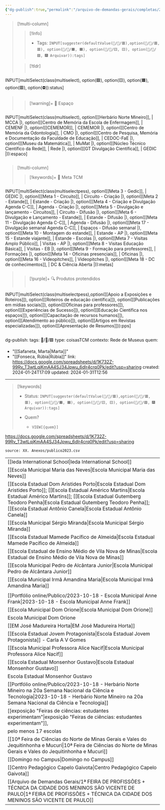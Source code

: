 ```yaml
---
{"dg-publish":true,"permalink":"/arquivo-de-demandas-gerais/completas/2024-01-24-publico-2023-dados-cruzados/","tags":["💼/📝️/🟩️"],"created":"2024-02-14T12:36:16.690-03:00","updated":"2024-02-14T18:31:44.961-03:00"}
---
```



>[!multi-column]
>>[!Info]
>> - Tags: `INPUT[suggester(defaultValue(💼/📝️/🟥️),option(💼/📝️/🟥️, 🟥️), option(💼/📝️/🟧️, 🟧️), option(💼/📝️/🟨️, 🟨️), option(💼/📝️/🟩️, 🎆 Arquivar)):tags]`
>
>>[!tldr]
>> ```meta-bind
INPUT[multiSelect(class(multiselect), option(🟩️), option(🟨️), option(🟧️), option(🟥️), option(⛔)):status]
>> ```
>
>> [!warning]+ 📍 Espaço
>> ```meta-bind
INPUT[multiSelect(class(multiselect), option([[Herbário Norte Mineiro]], | MCCA |), option([[Centro de Memória da Escola de Enfermagem]], | CEMENF |), option([[CEMEMOR]], | CEMEMOR |), option([[Centro de Memória da Odontologia]], | CMO |), option([[Centro de Pesquisa, Memória e Documentação da Faculdade de Educação]], | CEDOC-FaE |), option([[Museu da Matemática]], | MuMat |), option([[Núcleo Técnico Científico da Rede]], | Rede |), option([[GT Divulgação Científica]], | GEDIC |)):espaco]
>>```
>


>[!multi-column]
>>[!keywords]+ 🎯 Meta TCM
>> ```meta-bind
INPUT[multiSelect(class(multiselectpess), option([[Meta 3 - Gedic]], | GEDIC |), option([[Meta 1 - Circuito]], | Circuito - Criação |), option([[Meta 2 - Estande]], | Estande - Criação |), option([[Meta 4 - Criação e Divulgação Agenda C-C]], | Agenda - Criação |), option([[Meta 5 - Divulgação e lançamento - Circuitos]], | Circuito - Difusão |), option([[Meta 6 - Divulgação e Lançamento - Estande]], | Estande - Difusão |), option([[Meta 11 - Divulgação Agenda C-C]], | Agenda - Difusão |), option([[Meta 17 - Divulgação semanal Agenda C-C]], | Espaços - Difusão semanal |), option([[Meta 10 - Montagem do estande]], | Estande - AP |), option([[Meta 15 - Estande viajante]], | Estande - Escolas |), option([[Meta 7 - Visitas Amplo Público]], | Visitas - AP |), option([[Meta 8 - Visitas Educação Básica]], | Visitas - EB |), option([[Meta 9 - Formação para professores]], | Formações |), option([[Meta 14 - Oficinas presenciais]], | Oficinas |), option([[Meta 16 - Videopitches]], | Videopitches |), option([[Meta 18 - DC de conhecimentos]], | DC & Ciência Aberta |)):metas]
>>```
>
>>[!purple]+ 🔍 Produtos protendidos
>>```meta-bind
INPUT[multiSelect(class(multiselectpess),option([[Apoio a Exposições e Roteiros]]), option([[Roteiros de educação científica]]), option([[Publicações em mídias sociais]]), option([[Oficinas para professores]]), option([[Experiências de Sucesso]]), option([[Educação Científica nos espaços]]), option([[Capacitação de recursos humanos]]), option([[Atendimento ao público]]), option([[Artigos em Revistas especializadas]]), option([[Apresentação de Resumos]])):pps]
>>```


dg-publish: 
tags: 💼/📝️/🟩️
type: coisasTCM
contexto: Rede de Museus
quem:
  - "[[Safaneta, Marta\|Marta]]"
  - "[[Fonseca, Rúbia\|Rúbia]]"
link: <https://docs.google.com/spreadsheets/d/1K732Z-99Rv_T3wtLqjKmAA4SJ34Jpwu_6dlr4crq0Pk/edit?usp=sharing>
created: 2024-01-24T17:09
updated: 2024-01-31T12:56
---

>[!keywords]
> - Status: `INPUT[suggester(defaultValue(💼/📝️/🟥️),option(💼/📝️/🟥️, 🟥️), option(💼/📝️/🟧️, 🟧️), option(💼/📝️/🟨️, 🟨️), option(💼/📝️/🟩️, 🎆 Arquivar)):tags]`
> 
> - Quem? 
> 	- `VIEW[{quem}]`

<https://docs.google.com/spreadsheets/d/1K732Z-99Rv_T3wtLqjKmAA4SJ34Jpwu_6dlr4crq0Pk/edit?usp=sharing>

```csvtable
source: XX. Anexos/publico2023.csv
```


|   |
|---|
|[[Ieda International School\|Ieda International School]]|
|[[Escola Municipal Maria das Neves\|Escola Municipal Maria das Neves]]|
|[[Escola Estadual Dom Aristides Porto\|Escola Estadual Dom Aristides Porto]]; [[Escola Estadual Américo Martins\|Escola Estadual Américo Martins]]; [[Escola Estadual Gutemberg Teodoro Penha\|Escola Estadual Gutemberg Teodoro Penha]]; [[Escola Estadual Antônio Canela\|Escola Estadual Antônio Canela]]|
|[[Escola Municipal Sérgio Miranda\|Escola Municipal Sérgio Miranda]]|
|[[Escola Estadual Mamede Pacífico de Almeida\|Escola Estadual Mamede Pacífico de Almeida]]|
|[[Escola Estadual de Ensino Médio de Vila Nova de Minas\|Escola Estadual de Ensino Médio de Vila Nova de Minas]]|
|[[Escola Municipal Pedro de Alcântara Junior\|Escola Municipal Pedro de Alcântara Junior]]|
|[[Escola Municipal Irmã Amandina Maria\|Escola Municipal Irmã Amandina Maria]]|
||
|[[Portfólio online/Publico/2023-10-18 - Escola Municipal Anne Frank\|2023-10-18 - Escola Municipal Anne Frank]]|
|[[Escola Municipal Dom Orione\|Escola Municipal Dom Orione]]|
|Escola Municipal Dom Orione|
|[[EM José Madureira Horta\|EM José Madureira Horta]]|
|[[Escola Estadual Jovem Protagonista\|Escola Estadual Jovem Protagonista]] - Carla A V Gomes|
|[[Escola Municipal Professora Alice Nacif\|Escola Municipal Professora Alice Nacif]]|
|[[Escola Estadual Monsenhor Gustavo\|Escola Estadual Monsenhor Gustavo]]|
|Escola Estadual Monsenhor Gustavo|
|[[Portfólio online/Publico/2023-10-18 -  Herbário Norte Mineiro na 20a Semana Nacional da Ciência e Tecnologia\|2023-10-18 -  Herbário Norte Mineiro na 20a Semana Nacional da Ciência e Tecnologia]]|
|[[exposição "Feiras de ciências: estudantes experimentam"\|exposição "Feiras de ciências: estudantes experimentam"]],|
|pelo menos 17 escolas|
|[[10ª Feira de Ciências do Norte de Minas Gerais e Vales do Jequitinhonha e Mucuri\|10ª Feira de Ciências do Norte de Minas Gerais e Vales do Jequitinhonha e Mucuri]]|
|[[Domingo no Campus\|Domingo no Campus]]|
|[[Centro Pedagógico Capelo Gaivota\|Centro Pedagógico Capelo Gaivota]]|
|[[Arquivo de Demandas Gerais/1ª FEIRA DE PROFISSÕES + TÉCNICA DA CIDADE DOS MENINOS SÃO VICENTE DE PAULO\|1ª FEIRA DE PROFISSÕES + TÉCNICA DA CIDADE DOS MENINOS SÃO VICENTE DE PAULO]]|